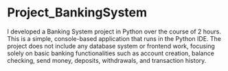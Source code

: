 # Project_BankingSystem
 I developed a Banking System project in Python over the course of 2 hours. This is a simple, console-based application that runs in the Python IDE. The project does not include any database system or frontend work, focusing solely on basic banking functionalities such as account creation, balance checking, send money, deposits, withdrawals, and transaction history.
